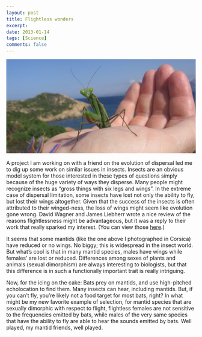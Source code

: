 ```yaml
---
layout: post
title: Flightless wonders
excerpt: 
date: 2013-01-14
tags: [Science]
comments: false
---
```

![Corsica mantis](/images/mantis-img_3789.jpg)

A project I am working on with a friend on the evolution of dispersal led me to dig up some work on similar issues in insects. Insects are an obvious model system for those interested in these types of questions simply because of the huge variety of ways they disperse. Many people might recognize insects as “gross things with six legs and wings”. In the extreme case of dispersal limitation, some insects have lost not only the ability to fly, but lost their wings altogether. Given that the success of the insects is often attributed to their winged-ness, the loss of wings might seem like evolution gone wrong. David Wagner and James Liebherr wrote a nice review of the reasons flightlessness might be advantageous, but it was a reply to their work that really sparked my interest. (You can view those [here](/assets/Wagner_Liebherr_1992_TREE.pdf).)

It seems that some mantids (like the one above I photographed in Corsica) have reduced or no wings. No biggy; this is widespread in the insect world. But what’s cool is that in many mantid species, males have wings while females’ are lost or reduced. Differences among sexes of plants and animals (sexual dimorphism) are always interesting to biologists, but that this difference is in such a functionally important trait is really intriguing.

Now, for the icing on the cake: Bats prey on mantids, and use high-pitched echolocation to find them. Many insects can hear, including mantids. But, if you can’t fly, you’re likely not a food target for most bats, right? In what might be my new favorite example of selection, for mantid species that are sexually dimorphic with respect to flight, flightless females are not sensitive to the frequencies emitted by bats, while males of the very same species that have the ability to fly are able to hear the sounds emitted by bats. Well played, my mantid friends, well played.

